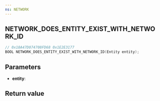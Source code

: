 ```yaml
---
ns: NETWORK
---
```

## NETWORK_DOES_ENTITY_EXIST_WITH_NETWORK_ID

```c
// 0x18A47D074708FD68 0x1E2E3177
BOOL NETWORK_DOES_ENTITY_EXIST_WITH_NETWORK_ID(Entity entity);
```


## Parameters
* **entity**: 

## Return value

